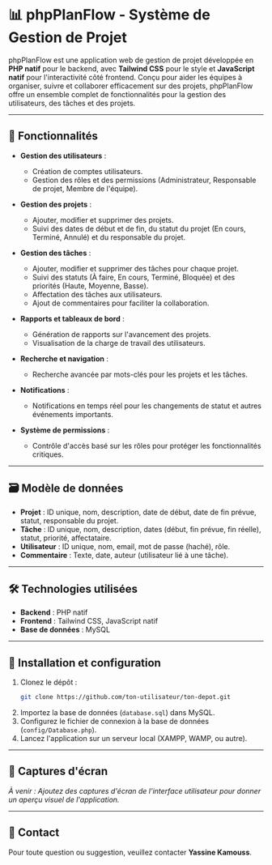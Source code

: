 # 📊 phpPlanFlow - Système de Gestion de Projet

phpPlanFlow est une application web de gestion de projet développée en **PHP natif** pour le backend, avec **Tailwind CSS** pour le style et **JavaScript natif** pour l'interactivité côté frontend. Conçu pour aider les équipes à organiser, suivre et collaborer efficacement sur des projets, phpPlanFlow offre un ensemble complet de fonctionnalités pour la gestion des utilisateurs, des tâches et des projets.

---

## 🚀 Fonctionnalités

- **Gestion des utilisateurs** :

  - Création de comptes utilisateurs.
  - Gestion des rôles et des permissions (Administrateur, Responsable de projet, Membre de l'équipe).

- **Gestion des projets** :

  - Ajouter, modifier et supprimer des projets.
  - Suivi des dates de début et de fin, du statut du projet (En cours, Terminé, Annulé) et du responsable du projet.

- **Gestion des tâches** :

  - Ajouter, modifier et supprimer des tâches pour chaque projet.
  - Suivi des statuts (À faire, En cours, Terminé, Bloquée) et des priorités (Haute, Moyenne, Basse).
  - Affectation des tâches aux utilisateurs.
  - Ajout de commentaires pour faciliter la collaboration.

- **Rapports et tableaux de bord** :

  - Génération de rapports sur l'avancement des projets.
  - Visualisation de la charge de travail des utilisateurs.

- **Recherche et navigation** :

  - Recherche avancée par mots-clés pour les projets et les tâches.

- **Notifications** :

  - Notifications en temps réel pour les changements de statut et autres événements importants.

- **Système de permissions** :
  - Contrôle d'accès basé sur les rôles pour protéger les fonctionnalités critiques.

---

## 🗃️ Modèle de données

- **Projet** : ID unique, nom, description, date de début, date de fin prévue, statut, responsable du projet.
- **Tâche** : ID unique, nom, description, dates (début, fin prévue, fin réelle), statut, priorité, affectataire.
- **Utilisateur** : ID unique, nom, email, mot de passe (haché), rôle.
- **Commentaire** : Texte, date, auteur (utilisateur lié à une tâche).

---

## 🛠️ Technologies utilisées

- **Backend** : PHP natif
- **Frontend** : Tailwind CSS, JavaScript natif
- **Base de données** : MySQL

---

## 📂 Installation et configuration

1. Clonez le dépôt :
   ```bash
   git clone https://github.com/ton-utilisateur/ton-depot.git
   ```
2. Importez la base de données (`database.sql`) dans MySQL.
3. Configurez le fichier de connexion à la base de données (`config/Database.php`).
5. Lancez l'application sur un serveur local (XAMPP, WAMP, ou autre).

---

## 📸 Captures d'écran

_À venir : Ajoutez des captures d'écran de l'interface utilisateur pour donner un aperçu visuel de l'application._

---

## 📧 Contact

Pour toute question ou suggestion, veuillez contacter **Yassine Kamouss**.
